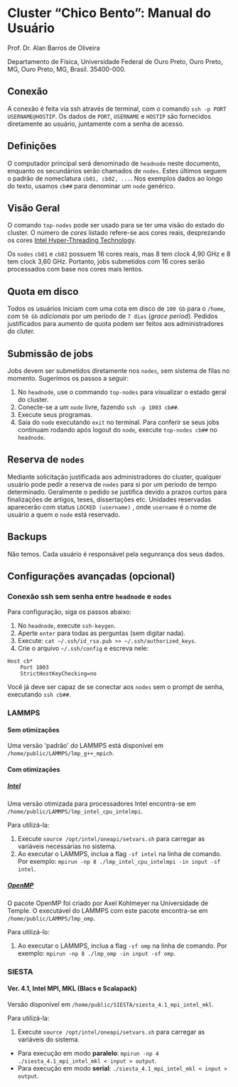 # Cluster “Chico Bento”: Manual do Usuário

Prof. Dr. Alan Barros de Oliveira

Departamento de Física, Universidade Federal de Ouro Preto, Ouro Preto, MG, Ouro Preto, MG, Brasil. 35400-000.

## Conexão

A conexão é feita via ssh através de terminal, com o comando `ssh -p PORT USERNAME@HOSTIP`.
Os dados de  `PORT`, `USERNAME` e `HOSTIP` são fornecidos diretamente ao usuário, juntamente com a senha de acesso.

## Definições

O computador principal será denominado de `headnode` neste documento, enquanto os secundários serão chamados de `nodes`.
Estes últimos seguem o padrão de nomeclatura `cb01, cb02, ...`. Nos exemplos dados ao longo do texto, usamos `cb##` para denominar
um `node` genérico.

## Visão Geral

O comando `top-nodes` pode ser usado para se ter uma visão do estado do cluster.
O número de *cores* listado refere-se aos cores reais, 
desprezando os cores [Intel Hyper-Threading Technology](https://www.intel.com/content/www/us/en/architecture-and-technology/hyper-threading/hyper-threading-technology.html).

Os `nodes` `cb01` e `cb02` possuem 16 cores reais, 
mas 8 tem clock 4,90 GHz e 8 tem clock 3,60 GHz. Portanto, jobs submetidos com 16 cores serão processados com base nos cores mais lentos. 

## Quota em disco

Todos os usuários iniciam com uma cota em disco de `100 Gb` para o `/home`, 
com `50 Gb` *adicionais* por um período de `7 dias` (*grace period*). 
Pedidos justificados para aumento de quota podem ser feitos aos administradores do cluter.

## Submissão de jobs

Jobs devem ser submetidos diretamente nos `nodes`, sem sistema de filas no momento. 
Sugerimos os passos a seguir:

1. No `headnode`, use o commando `top-nodes` para visualizar o estado geral do cluster.
2. Conecte-se a um `node` livre, fazendo `ssh -p 1003 cb##`.
3. Execute seus programas.
4. Saia do `node` executando `exit` no terminal. Para conferir se seus jobs 
continuam rodando após logout do  `node`, execute `top-nodes cb##` no `headnode`.

## Reserva de `nodes`

Mediante solicitação justificada aos administradores do cluster, qualquer usuário 
pode pedir a reserva de `nodes` para si por um período de tempo determinado. 
Geralmente o pedido se justifica devido a prazos curtos para finalizações de 
artigos, teses, dissertações etc. Unidades reservadas aparecerão com status 
`LOCKED (username)` , onde `username` é o nome de usuário a quem o `node` está reservado.

## Backups

Não temos. Cada usuário é responsável pela segunrança dos seus dados.  

## Configurações avançadas (opcional)

### Conexão ssh sem senha entre `headnode` e `nodes`

 Para configuração, siga os passos abaixo:

1. No `headnode`, execute `ssh-keygen`.
2. Aperte `enter` para todas as perguntas (sem digitar nada).
3. Execute: `cat ~/.ssh/id_rsa.pub >> ~/.ssh/authorized_keys`.
4. Crie o arquivo `~/.ssh/config` e escreva nele:

```
Host cb*
    Port 1003
    StrictHostKeyChecking=no
``` 

Você já deve ser capaz de se conectar aos `nodes` sem o prompt de senha, 
executando `ssh cb##`. 

### LAMMPS 

#### Sem otimizações 

Uma versão 'padrão' do LAMMPS está disponível em `/home/public/LAMMPS/lmp_g++_mpich`.

#### Com otimizações 

##### [Intel](https://docs.lammps.org/Speed_intel.html) 


Uma versão otimizada para processadores Intel
encontra-se em `/home/public/LAMMPS/lmp_intel_cpu_intelmpi`.

Para utilizá-la:

1. Execute `source /opt/intel/oneapi/setvars.sh` para carregar as variáveis 
necessárias no sistema.
2. Ao executar o LAMMPS, inclua a flag `-sf intel` na linha de comando. 
Por exemplo: `mpirun -np 8 ./lmp_intel_cpu_intelmpi -in input -sf intel`. 

##### [OpenMP](https://docs.lammps.org/Speed_omp.html) 

O pacote OpenMP foi criado por Axel Kohlmeyer na Universidade de Temple. 
O executável do LAMMPS com este pacote encontra-se em `/home/public/LAMMPS/lmp_omp`.

Para utilizá-lo:

1.  Ao executar o LAMMPS, inclua a flag `-sf omp` na linha de comando. 
Por exemplo: `mpirun -np 8 ./lmp_omp -in input -sf omp`. 
 
### SIESTA


#### Ver. 4.1, Intel MPI, MKL (Blacs e Scalapack)

Versão disponível em `/home/public/SIESTA/siesta_4.1_mpi_intel_mkl`.

Para utilizá-la: 

1. Execute `source /opt/intel/oneapi/setvars.sh` para carregar as
variáveis do sistema.

* Para execução em modo **paralelo**: 
`mpirun -np 4 ./siesta_4.1_mpi_intel_mkl < input > output`.
* Para execução em modo **serial**: `./siesta_4.1_mpi_intel_mkl < input > output`.


